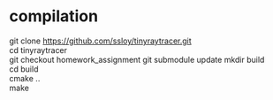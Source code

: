 # compilation
git clone https://github.com/ssloy/tinyraytracer.git  
cd tinyraytracer  
git checkout homework_assignment
git submodule update
mkdir build  
cd build  
cmake ..  
make  

